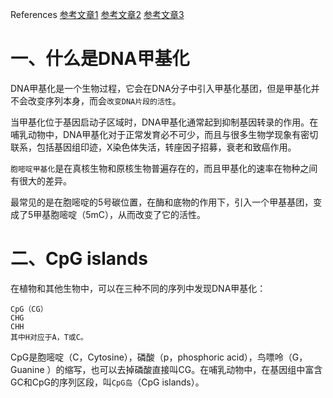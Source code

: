 References
[参考文章1]()
[参考文章2]()
[参考文章3]()

# 一、什么是DNA甲基化


DNA甲基化是一个生物过程，它会在DNA分子中引入甲基化基团，但是甲基化并不会改变序列本身，而会`改变DNA片段的活性`。

当甲基化位于基因启动子区域时，DNA甲基化通常起到抑制基因转录的作用。在哺乳动物中，DNA甲基化对于正常发育必不可少，而且与很多生物学现象有密切联系，包括基因组印迹，X染色体失活，转座因子招募，衰老和致癌作用。  


`胞嘧啶甲基化`是在真核生物和原核生物普遍存在的，而且甲基化的速率在物种之间有很大的差异。  

最常见的是在胞嘧啶的5号碳位置，在酶和底物的作用下，引入一个甲基基团，变成了5甲基胞嘧啶（5mC），从而改变了它的活性。  

#  二、CpG islands

在植物和其他生物中，可以在三种不同的序列中发现DNA甲基化：  
```
CpG（CG）
CHG
CHH
其中H对应于A，T或C。
```

CpG是胞嘧啶（C，Cytosine），磷酸（p，phosphoric acid），鸟嘌呤（G，Guanine ）的缩写，也可以去掉磷酸直接叫CG。在哺乳动物中，在基因组中富含GC和CpG的序列区段，叫`CpG岛`（CpG islands）。  

